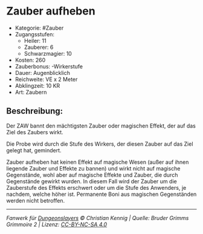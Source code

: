 # Zauber aufheben

- Kategorie: #Zauber
- Zugangsstufen:
  - Heiler: 11
  - Zauberer: 6
  - Schwarzmagier: 10
- Kosten: 260
- Zauberbonus: -Wirkerstufe
- Dauer: Augenblicklich
- Reichweite: VE x 2 Meter
- Abklingzeit: 10 KR
- Art: Zaubern

## Beschreibung:

Der ZAW bannt den mächtigsten Zauber oder magischen Effekt, der auf das Ziel des Zaubers wirkt.

Die Probe wird durch die Stufe des Wirkers, der diesen Zauber auf das Ziel gelegt hat, gemindert.

Zauber aufheben hat keinen Effekt auf magische Wesen (außer auf ihnen liegende Zauber und Effekte zu bannen) und wirkt nicht auf magische Gegenstände, wohl aber auf magische Effekte und Zauber, die durch Gegenstände gewirkt wurden. In diesem Fall wird der Zauber um die Zauberstufe des Effekts erschwert oder um die Stufe des Anwenders, je nachdem, welche höher ist. Permanente Boni aus magischen Gegenständen werden nicht betroffen.

---

_Fanwerk für [Dungeonslayers](https://www.dungeonslayers.net/) © Christian Kennig | Quelle: Bruder Grimms Grimmoire 2 | Lizenz: [CC-BY-NC-SA 4.0](https://creativecommons.org/licenses/by-nc-sa/4.0/deed.de)_
